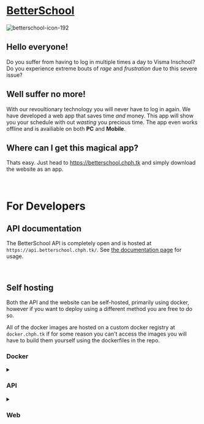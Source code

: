 # [BetterSchool](https://betterschool.chph.tk)

![betterschool-icon-192](https://user-images.githubusercontent.com/30808373/213921037-4bf9b005-75ad-4368-ab3f-51ecc2014577.png)

## **Hello everyone!**

Do you suffer from having to log in multiple times a day to Visma Inschool? Do you experience extreme bouts of _rage_ and _frustration_ due to this severe issue?

## **Well suffer no more!**

With our revoultionary technology you will never have to log in again. We have developed a web app that saves time _and_ money. This app will show you your schedule with out _wasting_ you precious time. The app even works offline and is availiable on both **PC** and **Mobile**.

## **Where can I get this magical app?**

Thats easy. Just head to https://betterschool.chph.tk and simply download the website as an app.

<br>

# For Developers

## API documentation

The BetterSchool API is completely open and is hosted at `https://api.betterschool.chph.tk/`.
See [the documentation page](https://doc.api.betterschool.chph.tk) for usage.

<br>

## Self hosting

Both the API and the website can be self-hosted, primarily using docker, however if you want to deploy using a different method you are free to do so.

All of the docker images are hosted on a custom docker registry at `docker.chph.tk` if for some reason you can't access the images you will have to build them yourself using the dockerfiles in the repo.

### Docker

<details>
<summary><h3>API</h3></summary>

Run with:

Linux:

```
docker run \
-p 8080:8080 \
-v betterschool-api-data:/src/creds \
-e iv={INSERT RANDOM 16 CHARACTER STRING HERE} \
-e key={INSERT RANDOM 32 CHARACTER STRING HERE} \
--restart unless-stopped \
-d \
docker.chph.tk/cheesyphoenix/betterschool-api:latest
```

One liner:

```
docker run -p 8080:8080 -v betterschool-api-data:/src/creds -e iv={INSERT RANDOM 16 CHARACTER STRING HERE} -e key={INSERT RANDOM 32 CHARACTER STRING HERE} --restart unless-stopped -d docker.chph.tk/cheesyphoenix/betterschool-api:latest
```

</details>

<details>
<summary><h3>Web</h3></summary>

Run with:

Linux:

```
docker run \
-p 80:80 \
--restart unless-stopped \
-e VITE_API_LOC={INSERT URL OF YOUR API HERE OR REMOVE THIS ARG TO USE THE OFFICIAL API} \
-d \
docker.chph.tk/cheesyphoenix/betterschool-web:latest
```

One liner:

```
docker run -p 80:80 --restart unless-stopped -e VITE_API_LOC={INSERT URL OF YOUR API HERE OR REMOVE THIS ARG TO USE THE OFFICIAL API} -d docker.chph.tk/cheesyphoenix/betterschool-web:latest
```

</details>
